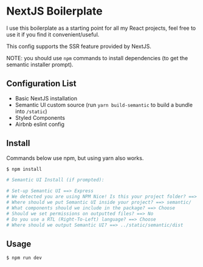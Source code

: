 # NextJS Boilerplate

I use this boilerplate as a starting point for all my React projects, feel free to use it if you find it convenient/useful.

This config supports the SSR feature provided by NextJS.

NOTE: you should use `npm` commands to install dependencies (to get the semantic installer prompt).

## Configuration List

- Basic NextJS installation
- Semantic UI custom source (run `yarn build-semantic` to build a bundle into `/static`)
- Styled Components
- Airbnb eslint config

## Install

Commands below use npm, but using yarn also works.

```bash
$ npm install

# Semantic UI Install (if prompted):

# Set-up Semantic UI ==> Express
# We detected you are using NPM Nice! Is this your project folder? ==> Yes
# Where should we put Semantic UI inside your project? ==> semantic/
# What components should we include in the package? ==> Choose
# Should we set permissions on outputted files? ==> No
# Do you use a RTL (Right-To-Left) language? ==> Choose
# Where should we output Semantic UI? ==> ../static/semantic/dist
```

## Usage

```bash
$ npm run dev
```
